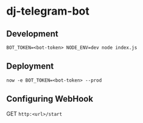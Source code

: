# dj-telegram-bot

## Development
`BOT_TOKEN=<bot-token> NODE_ENV=dev node index.js`

## Deployment
`now -e BOT_TOKEN=<bot-token> --prod`

## Configuring WebHook
GET `http:<url>/start`
